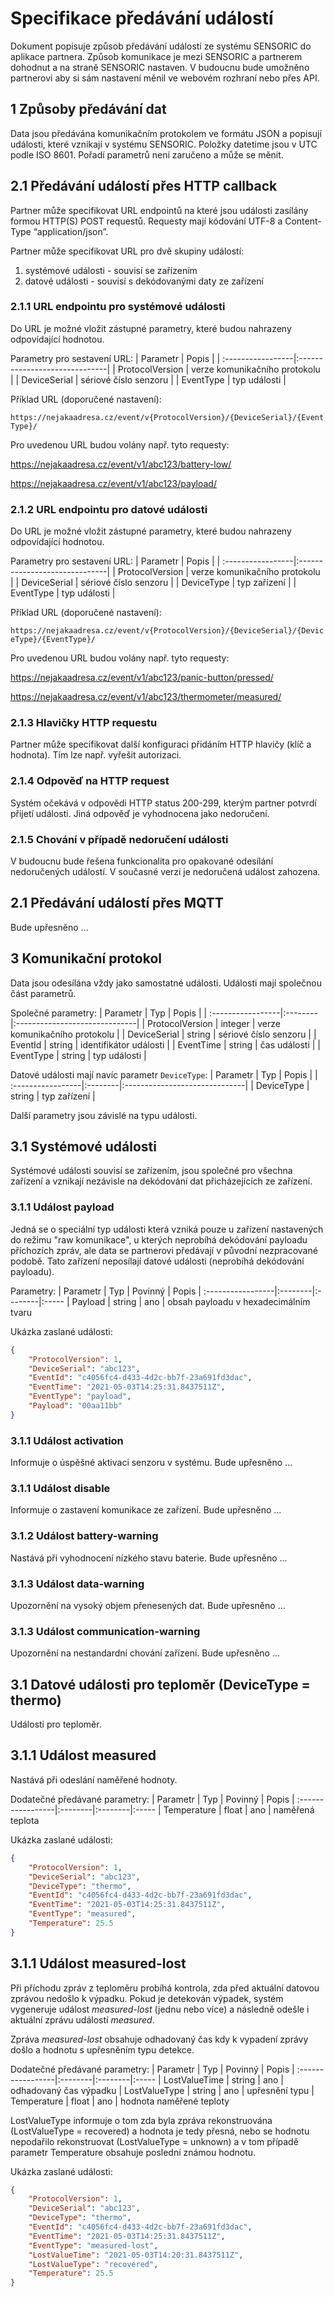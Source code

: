 # Specifikace předávání událostí
Dokument popisuje způsob předávání událostí ze systému SENSORIC do aplikace partnera.
Způsob komunikace je mezi SENSORIC a partnerem dohodnut a na straně SENSORIC nastaven. V budoucnu bude umožněno partnerovi aby si sám nastavení měnil ve webovém rozhraní nebo přes API.
## 1 Způsoby předávání dat
Data jsou předávána komunikačním protokolem ve formátu JSON a popisují události, které vznikají v systému SENSORIC. Položky datetime jsou v UTC podle ISO 8601. Pořadí parametrů není zaručeno a může se měnit.
## 2.1 Předávání událostí přes HTTP callback
Partner může specifikovat URL endpointů na které jsou události zasílány formou HTTP(S) POST requestů. Requesty mají kódování UTF-8 a Content-Type “application/json”.

Partner může specifikovat URL pro dvě skupiny událostí:
1) systémové události - souvisí se zařízením
2) datové události - souvisí s dekódovanými daty ze zařízení

### 2.1.1 URL endpointu pro systémové události
Do URL je možné vložit zástupné parametry, které budou nahrazeny odpovídající hodnotou. 

Parametry pro sestavení URL:
| Parametr          | Popis                         |
| :-----------------|:------------------------------|
| ProtocolVersion   | verze komunikačního protokolu |
| DeviceSerial      | sériové číslo senzoru         |
| EventType         | typ události                  |

Příklad URL (doporučené nastavení):

`https://nejakaadresa.cz/event/v{ProtocolVersion}/{DeviceSerial}/{EventType}/`

Pro uvedenou URL budou volány např. tyto requesty:

https://nejakaadresa.cz/event/v1/abc123/battery-low/

https://nejakaadresa.cz/event/v1/abc123/payload/

### 2.1.2 URL endpointu pro datové události
Do URL je možné vložit zástupné parametry, které budou nahrazeny odpovídající hodnotou. 

Parametry pro sestavení URL:
| Parametr          | Popis                         |
| :-----------------|:------------------------------|
| ProtocolVersion   | verze komunikačního protokolu |
| DeviceSerial      | sériové číslo senzoru         |
| DeviceType        | typ zařízení                  |
| EventType         | typ události                  |

Příklad URL (doporučené nastavení):

`https://nejakaadresa.cz/event/v{ProtocolVersion}/{DeviceSerial}/{DeviceType}/{EventType}/`

Pro uvedenou URL budou volány např. tyto requesty:

https://nejakaadresa.cz/event/v1/abc123/panic-button/pressed/

https://nejakaadresa.cz/event/v1/abc123/thermometer/measured/

### 2.1.3 Hlavičky HTTP requestu
Partner může specifikovat další konfiguraci přidáním HTTP hlavičy (klíč a hodnota). Tím lze např. vyřešit autorizaci.

### 2.1.4 Odpověď na HTTP request

Systém očekává v odpovědi HTTP status 200-299, kterým partner potvrdí přijetí události. Jiná odpověď je vyhodnocena jako nedoručení.

### 2.1.5 Chování v případě nedoručení události
 V budoucnu bude řešena funkcionalita pro opakované odesílání nedoručených událostí. V současné verzi je nedoručená událost zahozena.

## 2.1 Předávání událostí přes MQTT
Bude upřesněno ...

## 3 Komunikační protokol
Data jsou odesílána vždy jako samostatné události. Události mají společnou část parametrů.

Společné parametry:
| Parametr          | Typ     | Popis                         |
| :-----------------|:--------|:------------------------------|
| ProtocolVersion   | integer | verze komunikačního protokolu |
| DeviceSerial      | string  | sériové číslo senzoru         |
| EventId           | string  | identifikátor události        |
| EventTime         | string  | čas události                  |
| EventType         | string  | typ události                  |

Datové události mají navíc parametr `DeviceType`:
| Parametr          | Typ     | Popis                         |
| :-----------------|:--------|:------------------------------|
| DeviceType        | string  | typ zařízení                  |

Další parametry jsou závislé na typu události.

## 3.1 Systémové události
Systémové události souvisí se zařízením, jsou společné pro všechna zařízení a vznikají nezávisle na dekódování dat přicházejících ze zařízení.

### 3.1.1 Událost payload
Jedná se o speciální typ události která vzniká pouze u zařízení nastavených do režimu "raw komunikace", u kterých neprobíhá dekódování payloadu příchozích zpráv, ale data se partnerovi předávají v původní nezpracované podobě. Tato zařízení neposílají datové události (neprobíhá dekódování payloadu).

Parametry:
| Parametr          | Typ     | Povinný | Popis
| :-----------------|:--------|:--------|:-----
| Payload           | string  | ano     | obsah payloadu v hexadecimálním tvaru

Ukázka zaslané události:
```json
{
    "ProtocolVersion": 1,
    "DeviceSerial": "abc123",
    "EventId": "c4056fc4-d433-4d2c-bb7f-23a691fd3dac",
    "EventTime": "2021-05-03T14:25:31.8437511Z",
    "EventType": "payload",
    "Payload": "00aa11bb"
}
```

### 3.1.1 Událost activation
Informuje o úspěšné aktivaci senzoru v systému.
Bude upřesněno ...

### 3.1.1 Událost disable
Informuje o zastavení komunikace ze zařízení.
Bude upřesněno ...

### 3.1.2 Událost battery-warning
Nastává při vyhodnocení nízkého stavu baterie.
Bude upřesněno ...

### 3.1.3 Událost data-warning
Upozornění na vysoký objem přenesených dat.
Bude upřesněno ...

### 3.1.3 Událost communication-warning
Upozornění na nestandardní chování zařízení.
Bude upřesněno ...

## 3.1 Datové události pro teploměr (DeviceType = thermo)
Události pro teploměr.

## 3.1.1 Událost measured
Nastává při odeslání naměřené hodnoty.

Dodatečné předávané parametry:
| Parametr          | Typ     | Povinný | Popis
| :-----------------|:--------|:--------|:-----
| Temperature       | float   | ano     | naměřená teplota

Ukázka zaslané události:
```json
{
    "ProtocolVersion": 1,
    "DeviceSerial": "abc123",
    "DeviceType": "thermo",
    "EventId": "c4056fc4-d433-4d2c-bb7f-23a691fd3dac",
    "EventTime": "2021-05-03T14:25:31.8437511Z",
    "EventType": "measured",
    "Temperature": 25.5
}
```

## 3.1.1 Událost measured-lost
Při příchodu zpráv z teploměru probíhá kontrola, zda před aktuální datovou zprávou nedošlo k výpadku. Pokud je detekován výpadek, systém vygeneruje událost *measured-lost* (jednu nebo více) a následně odešle i aktuální zprávu událostí *measured*.

Zpráva *measured-lost* obsahuje odhadovaný čas kdy k vypadení zprávy došlo a hodnotu s upřesněním typu detekce.

Dodatečné předávané parametry:
| Parametr          | Typ     | Povinný | Popis
| :-----------------|:--------|:--------|:-----
| LostValueTime     | string  | ano     | odhadovaný čas výpadku
| LostValueType     | string  | ano     | upřesnění typu
| Temperature       | float   | ano     | hodnota naměřené teploty

LostValueType informuje o tom zda byla zpráva rekonstruována (LostValueType = recovered) a hodnota je tedy přesná, nebo se hodnotu nepodařilo rekonstruovat (LostValueType = unknown) a v tom případě parametr Temperature obsahuje poslední známou hodnotu. 

Ukázka zaslané události:
```json
{
    "ProtocolVersion": 1,
    "DeviceSerial": "abc123",
    "DeviceType": "thermo",
    "EventId": "c4056fc4-d433-4d2c-bb7f-23a691fd3dac",
    "EventTime": "2021-05-03T14:25:31.8437511Z",
    "EventType": "measured-lost",
    "LostValueTime": "2021-05-03T14:20:31.8437511Z",
    "LostValueType": "recovered",
    "Temperature": 25.5
}
```